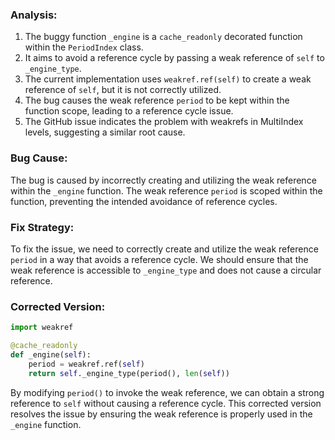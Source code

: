 ### Analysis:
1. The buggy function `_engine` is a `cache_readonly` decorated function within the `PeriodIndex` class.
2. It aims to avoid a reference cycle by passing a weak reference of `self` to `_engine_type`. 
3. The current implementation uses `weakref.ref(self)` to create a weak reference of `self`, but it is not correctly utilized.
4. The bug causes the weak reference `period` to be kept within the function scope, leading to a reference cycle issue.
5. The GitHub issue indicates the problem with weakrefs in MultiIndex levels, suggesting a similar root cause.

### Bug Cause:
The bug is caused by incorrectly creating and utilizing the weak reference within the `_engine` function. The weak reference `period` is scoped within the function, preventing the intended avoidance of reference cycles.

### Fix Strategy:
To fix the issue, we need to correctly create and utilize the weak reference `period` in a way that avoids a reference cycle. We should ensure that the weak reference is accessible to `_engine_type` and does not cause a circular reference.

### Corrected Version:
```python
import weakref

@cache_readonly
def _engine(self):
    period = weakref.ref(self)
    return self._engine_type(period(), len(self))
``` 

By modifying `period()` to invoke the weak reference, we can obtain a strong reference to `self` without causing a reference cycle. This corrected version resolves the issue by ensuring the weak reference is properly used in the `_engine` function.